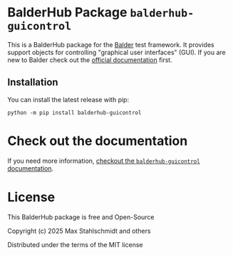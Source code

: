 # BalderHub Package `balderhub-guicontrol`

This is a BalderHub package for the [Balder](https://docs.balder.dev) test framework. It provides support objects for 
controlling "graphical user interfaces" (GUI). If you are new to Balder check out the
[official documentation](https://docs.balder.dev) first.

## Installation

You can install the latest release with pip:

```
python -m pip install balderhub-guicontrol
```

# Check out the documentation

If you need more information, 
[checkout the ``balderhub-guicontrol`` documentation](https://hub.balder.dev/projects/guicontrol).


# License

This BalderHub package is free and Open-Source

Copyright (c) 2025 Max Stahlschmidt and others

Distributed under the terms of the MIT license